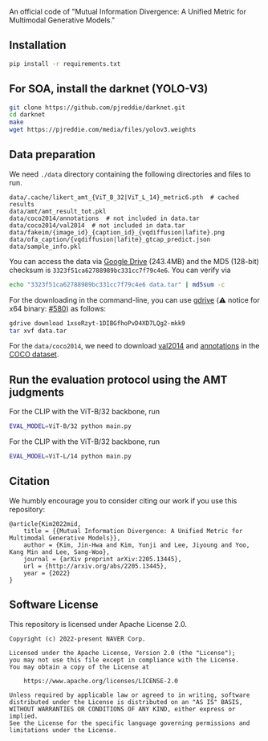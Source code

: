 An official code of "Mutual Information Divergence: A Unified Metric for Multimodal Generative Models."

## Installation

```bash
pip install -r requirements.txt
``` 

## For SOA, install the darknet (YOLO-V3)

```bash
git clone https://github.com/pjreddie/darknet.git
cd darknet
make
wget https://pjreddie.com/media/files/yolov3.weights
```

## Data preparation

We need `./data` directory containing the following directories and files to run. 

```
data/.cache/likert_amt_{ViT_B_32|ViT_L_14}_metric6.pth  # cached results
data/amt/amt_result_tot.pkl
data/coco2014/annotations  # not included in data.tar
data/coco2014/val2014  # not included in data.tar
data/fakeim/{image_id}_{caption_id}_{vqdiffusion|lafite}.png
data/ofa_caption/{vqdiffusion|lafite}_gtcap_predict.json
data/sample_info.pkl
```

You can access the data via [Google Drive](https://drive.google.com/file/d/1xsoRzyt-1DIBGfhoPvD4XD7LQg2-mkk9/view?usp=sharing) (243.4MB) and the MD5 (128-bit) checksum is `3323f51ca62788989bc331cc7f79c4e6`. You can verify via

```bash
echo "3323f51ca62788989bc331cc7f79c4e6 data.tar" | md5sum -c
````

For the downloading in the command-line, you can use [gdrive](https://github.com/prasmussen/gdrive) (:warning: notice for x64 binary: [#580](https://github.com/prasmussen/gdrive/issues/580#issuecomment-864729091)) as follows:

```bash
gdrive download 1xsoRzyt-1DIBGfhoPvD4XD7LQg2-mkk9
tar xvf data.tar
```

For the `data/coco2014`, we need to download [val2014](http://images.cocodataset.org/zips/val2014.zip) and [annotations](http://images.cocodataset.org/annotations/annotations_trainval2014.zip) in the [COCO dataset](https://cocodataset.org/#download).

## Run the evaluation protocol using the AMT judgments

For the CLIP with the ViT-B/32 backbone, run
```bash
EVAL_MODEL=ViT-B/32 python main.py
``` 

For the CLIP with the ViT-B/32 backbone, run
```bash
EVAL_MODEL=ViT-L/14 python main.py
```

## Citation

We humbly encourage you to consider citing our work if you use this repository:

```
@article{Kim2022mid,
    title = {{Mutual Information Divergence: A Unified Metric for Multimodal Generative Models}},
    author = {Kim, Jin-Hwa and Kim, Yunji and Lee, Jiyoung and Yoo, Kang Min and Lee, Sang-Woo},
    journal = {arXiv preprint arXiv:2205.13445},
    url = {http://arxiv.org/abs/2205.13445},
    year = {2022}
}
```

## Software License

This repository is licensed under Apache License 2.0.

```
Copyright (c) 2022-present NAVER Corp.

Licensed under the Apache License, Version 2.0 (the "License");
you may not use this file except in compliance with the License.
You may obtain a copy of the License at

    https://www.apache.org/licenses/LICENSE-2.0

Unless required by applicable law or agreed to in writing, software
distributed under the License is distributed on an "AS IS" BASIS,
WITHOUT WARRANTIES OR CONDITIONS OF ANY KIND, either express or implied.
See the License for the specific language governing permissions and
limitations under the License.
```
